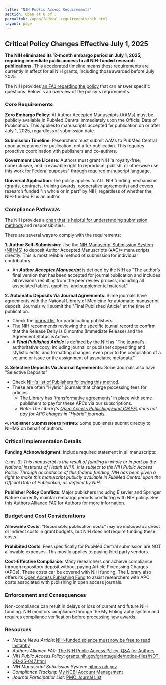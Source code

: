 ```yaml
---
title: "NIH Public Access Requirements"
section: Open at U of I
permalink: /open/federal-requirements/nih.html
layout: page
---
```


## Critical Policy Changes Effective July 1, 2025

**The NIH eliminated its 12-month embargo period on July 1, 2025, requiring immediate public access to all NIH-funded research publications.** This accelerated timeline means these requirements are currently in effect for all NIH grants, including those awarded before July 2025.

The NIH provides [an FAQ regarding the policy](https://grants.nih.gov/faqs#/public-access-policy) that can answer specific questions. Below is an overview of the policy's requirements.  

### Core Requirements

**Zero Embargo Policy**: All Author Accepted Manuscripts (AAMs) must be publicly available in PubMed Central immediately upon the Official Date of Publication. This applies to manuscripts accepted for publication on or after July 1, 2025, regardless of submission date.

**Submission Timeline**: Researchers must submit AAMs to PubMed Central upon acceptance for publication, not after publication. This requires proactive coordination with publishers and co-authors.

**Government Use License**: Authors must grant NIH "a royalty-free, nonexclusive, and irrevocable right to reproduce, publish, or otherwise use this work for Federal purposes" through required manuscript language.

**Universal Application**: The policy applies to ALL NIH funding mechanisms (grants, contracts, training awards, cooperative agreements) and covers research funded "in whole or in part" by NIH, regardless of whether the NIH-funded PI is an author.

### Compliance Pathways

The NIH provides a [chart that is helpful for understanding submission methods](https://grants.nih.gov/policy-and-compliance/policy-topics/public-access/submitting-pubmed-central) and responsibilities. 

There are several ways to comply with the requirements:

**1. Author Self-Submission**: Use the [NIH Manuscript Submission System (NIHMS)](https://www.nihms.nih.gov/) to deposit Author Accepted Manuscripts (AAC)* manuscripts directly. This is most reliable method of submission for individual contributors. 
- An ***Author Accepted Manuscript*** is defined by the NIH as "The author’s final version that has been accepted for journal publication and includes all revisions resulting from the peer review process, including all associated tables, graphics, and supplemental material."

**2. Automatic Deposits Via Journal Agreements**: Some journals have agreements with the National Library of Medicine for automatic manuscript deposit. Journals will submit the "Final Published Article" at the time of publication. 
- Check the [journal list](https://pmc.ncbi.nlm.nih.gov/journals/) for participating publishers. 
- The NIH recommends reviewing the specific journal record to confirm that the Release Delay is 0 months (Immediate Release) and the Agreement Status is Active. 
- A ***Final Published Article*** is defined by the NIH as "The journal's authoritative copy, including journal or publisher copyediting and stylistic edits, and formatting changes, even prior to the compilation of a volume or issue or the assignment of associated metadata."

**3. Selective Deposits Via Journal Agreements**:
Some Journals also have "Selective Deposits"
- Check [NIH's list of Publishers following this method](https://pmc.ncbi.nlm.nih.gov/about/selectivedeposit/). 
- These are often "Hybrid" journals that charge processing fees for articles. 
    - The Library has "[transformative agreements](/services/agreements/)" in place with some publishers to pay for these APCs via our subscriptions. 
    - *Note: The Library's [Open Access Publishing Fund (OAPF)](/open/oapf/) does not pay for APC charges in "Hybrid" journals.*

**4. Publisher Submission to NIHMS**: Some publishers submit directly to NIHMS on behalf of authors.

### Critical Implementation Details

**Funding Acknowledgment**: Include required statement in all manuscripts:

{:.ms-3}
*This manuscript is the result of funding in whole or in part by the National Institutes of Health (NIH). It is subject to the NIH Public Access Policy. Through acceptance of this federal funding, NIH has been given a right to make this manuscript publicly available in PubMed Central upon the Official Date of Publication, as defined by NIH.*

**Publisher Policy Conflicts**: Major publishers including Elsevier and Springer Nature currently maintain embargo periods conflicting with NIH policy. See [this Authors Alliance FAQ for Authors](ttps://www.authorsalliance.org/2025/06/06/the-nih-public-access-policy-qa-for-authors/) for more information. 


### Budget and Cost Considerations

**Allowable Costs**: "Reasonable publication costs" may be included as direct or indirect costs in grant budgets, but NIH does not require funding these costs.

**Prohibited Costs**: Fees specifically for PubMed Central submission are NOT allowable expenses. This mostly applies to paying third party vendors. 

**Cost-Effective Compliance**: Many researchers can achieve compliance through repository deposit without paying Article Processing Charges (APCs). These costs can be covered with NIH funding. The Library also offers its [Open Access Publishing Fund](/open/oapf/) to assist researchers with APC costs associated with publishing in open access journals. 

### Enforcement and Consequences

Non-compliance can result in delays or loss of current and future NIH funding. NIH monitors compliance through the My Bibliography system and requires compliance verification before processing new awards.

### Resources

- *Nature News Article*: [NIH-funded science must now be free to read instantly](https://www.nature.com/articles/d41586-025-01938-8)
- *Authors Alliance FAQ*: [The NIH Public Access Policy: Q&A for Authors](https://www.authorsalliance.org/2025/06/06/the-nih-public-access-policy-qa-for-authors/)
- *NIH Public Access Policy*: [grants.nih.gov/grants/guide/notice-files/NOT-OD-25-047.html](https://grants.nih.gov/grants/guide/notice-files/NOT-OD-25-047.html)
- *NIH Manuscript Submission System*: [nihms.nih.gov](https://www.nihms.nih.gov/)
- *Compliance Tracking*: [My NCBI Account Management](https://www.ncbi.nlm.nih.gov/account/)
- *Journal Participation List*: [PMC Journal List](https://pmc.ncbi.nlm.nih.gov/journals/)
